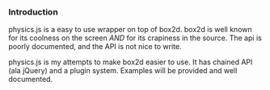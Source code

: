 ### Introduction

physics.js is a easy to use wrapper on top of box2d. box2d is well known
for its coolness on the screen *AND* for its crapiness in the source.
The api is poorly documented, and the API is not nice to write.

physics.js is my attempts to make box2d easier to use. It has
chained API (ala jQuery) and a plugin system. Examples will be
provided and well documented.

